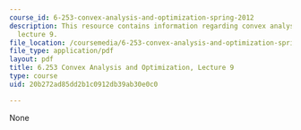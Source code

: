 ```yaml
---
course_id: 6-253-convex-analysis-and-optimization-spring-2012
description: This resource contains information regarding convex analysis and optimization,
  lecture 9.
file_location: /coursemedia/6-253-convex-analysis-and-optimization-spring-2012/20b272ad85dd2b1c0912db39ab30e0c0_MIT6_253S12_lec09.pdf
file_type: application/pdf
layout: pdf
title: 6.253 Convex Analysis and Optimization, Lecture 9
type: course
uid: 20b272ad85dd2b1c0912db39ab30e0c0

---
```

None